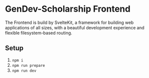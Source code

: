 # GenDev-Scholarship Frontend
The Frontend is build by SvelteKit, a framework for building web applications of all sizes, with a beautiful development experience and flexible filesystem-based routing.

## Setup
1. `npm i`
2. `npm run prepare`
3. `npm run dev`